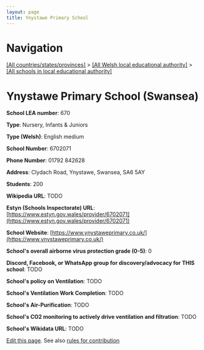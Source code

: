 ```yaml
---
layout: page
title: Ynystawe Primary School
---
```

# Navigation

[[All countries/states/provinces]](../../..) > [[All Welsh local educational authority]](../..) > [[All schools in local educational authority]](..)

# Ynystawe Primary School (Swansea)

**School LEA number**: 670

**Type**: Nursery, Infants & Juniors

**Type (Welsh)**: English medium

**School Number**: 6702071

**Phone Number**: 01792 842628

**Address**: Clydach Road, Ynystawe, Swansea, SA6 5AY

**Students**: 200

**Wikipedia URL**: TODO

**Estyn (Schools Inspectorate) URL**: [https://www.estyn.gov.wales/provider/6702071](https://www.estyn.gov.wales/provider/6702071)

**School Website**: [https://www.ynystaweprimary.co.uk/](https://www.ynystaweprimary.co.uk/)

**School's overall airborne virus protection grade (0-5)**: 0

**Discord, Facebook, or WhatsApp group for discovery/advocacy for THIS school**: TODO

**School's policy on Ventilation**: TODO

**School's Ventilation Work Completion**: TODO

**School's Air-Purification**: TODO

**School's CO2 monitoring to actively drive ventilation and filtration**: TODO

**School's Wikidata URL**: TODO




[Edit this page](https://github.com/VentilationProject/Wales/edit/prif/./Swansea/Ynystawe_Primary_School.md). See also [rules for contribution](../../../contribution-rules/)